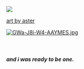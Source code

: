 ![](https://wilardo.crd.co/assets/images/gallery22/665c69e4.gif?v=d19c95ca)


   [art by aster](https://x.com/pastelstarstuff/status/1830359758295187747)
 
 [![GWa-J8i-W4-AAYMES.jpg](https://i.postimg.cc/LX5JHwYM/GWa-J8i-W4-AAYMES.jpg)](https://postimg.cc/CByh7vsv)

ㅤㅤㅤㅤㅤㅤ<h6>***and i was ready to be one.***
